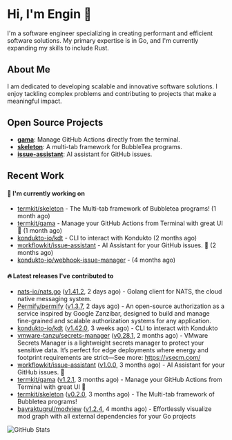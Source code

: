 # Hi, I'm Engin 👋

I'm a software engineer specializing in creating performant and efficient software solutions. My primary expertise is in Go, and I'm currently expanding my skills to include Rust.

## About Me

I am dedicated to developing scalable and innovative software solutions. I enjoy tackling complex problems and contributing to projects that make a meaningful impact.

## Open Source Projects

- [**gama**](https://github.com/termkit/gama): Manage GitHub Actions directly from the terminal.
- [**skeleton**](https://github.com/termkit/skeleton): A multi-tab framework for BubbleTea programs.
- [**issue-assistant**](https://github.com/workflowkit/issue-assistant): AI assistant for GitHub issues.

## Recent Work

#### 🚧 I'm currently working on

- [termkit/skeleton](https://github.com/termkit/skeleton) - The Multi-tab framework of Bubbletea programs! (1 month ago)
- [termkit/gama](https://github.com/termkit/gama) - Manage your GitHub Actions from Terminal with great UI 🧪 (1 month ago)
- [kondukto-io/kdt](https://github.com/kondukto-io/kdt) - CLI to interact with Kondukto (2 months ago)
- [workflowkit/issue-assistant](https://github.com/workflowkit/issue-assistant) - AI Assistant for your GitHub issues. 🤖 (2 months ago)
- [kondukto-io/webhook-issue-manager](https://github.com/kondukto-io/webhook-issue-manager) -  (4 months ago)

#### 🔥 Latest releases I've contributed to

- [nats-io/nats.go](https://github.com/nats-io/nats.go) ([v1.41.2](https://github.com/nats-io/nats.go/releases/tag/v1.41.2), 2 days ago) - Golang client for NATS, the cloud native messaging system.
- [Permify/permify](https://github.com/Permify/permify) ([v1.3.7](https://github.com/Permify/permify/releases/tag/v1.3.7), 2 days ago) - An open-source authorization as a service inspired by Google Zanzibar, designed to build and manage fine-grained and scalable authorization systems for any application.
- [kondukto-io/kdt](https://github.com/kondukto-io/kdt) ([v1.42.0](https://github.com/kondukto-io/kdt/releases/tag/v1.42.0), 3 weeks ago) - CLI to interact with Kondukto
- [vmware-tanzu/secrets-manager](https://github.com/vmware-tanzu/secrets-manager) ([v0.28.1](https://github.com/vmware-tanzu/secrets-manager/releases/tag/v0.28.1), 2 months ago) - VMware Secrets Manager is a lightweight secrets manager to protect your sensitive data. It’s perfect for edge deployments where energy and footprint requirements are strict—See more: https://vsecm.com/
- [workflowkit/issue-assistant](https://github.com/workflowkit/issue-assistant) ([v1.0.0](https://github.com/workflowkit/issue-assistant/releases/tag/v1.0.0), 3 months ago) - AI Assistant for your GitHub issues. 🤖
- [termkit/gama](https://github.com/termkit/gama) ([v1.2.1](https://github.com/termkit/gama/releases/tag/v1.2.1), 3 months ago) - Manage your GitHub Actions from Terminal with great UI 🧪
- [termkit/skeleton](https://github.com/termkit/skeleton) ([v0.2.0](https://github.com/termkit/skeleton/releases/tag/v0.2.0), 3 months ago) - The Multi-tab framework of Bubbletea programs!
- [bayraktugrul/modview](https://github.com/bayraktugrul/modview) ([v1.2.4](https://github.com/bayraktugrul/modview/releases/tag/v1.2.4), 4 months ago) - Effortlessly visualize mod graph with all external dependencies for your Go projects

![GitHub Stats](http://github-profile-summary-cards.vercel.app/api/cards/profile-details?username=canack&theme=gotham)